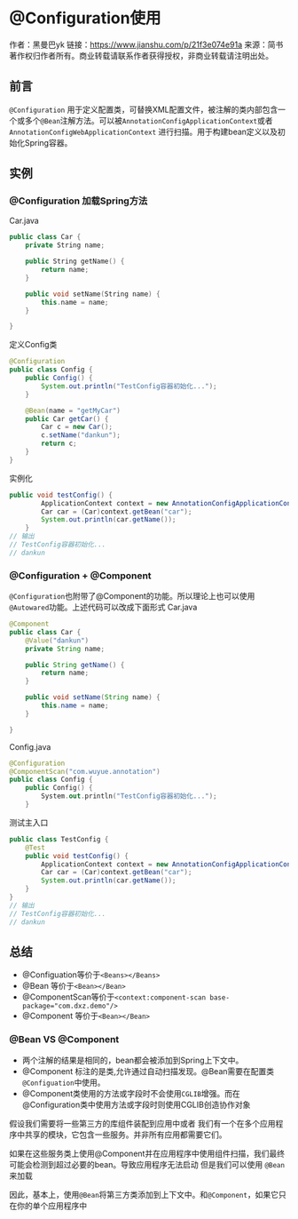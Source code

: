 # @Configuration使用

作者：黑曼巴yk
链接：https://www.jianshu.com/p/21f3e074e91a
来源：简书
著作权归作者所有。商业转载请联系作者获得授权，非商业转载请注明出处。

## 前言

`@Configuration` 用于定义配置类，可替换XML配置文件，被注解的类内部包含一个或多个`@Bean`注解方法。可以被`AnnotationConfigApplicationContext`或者`AnnotationConfigWebApplicationContext` 进行扫描。用于构建bean定义以及初始化Spring容器。

## 实例

### @Configuration 加载Spring方法

Car.java



```cpp
public class Car {
    private String name;

    public String getName() {
        return name;
    }

    public void setName(String name) {
        this.name = name;
    }

}
```

定义Config类



```java
@Configuration
public class Config {
    public Config() {
        System.out.println("TestConfig容器初始化...");
    }

    @Bean(name = "getMyCar")
    public Car getCar() {
        Car c = new Car();
        c.setName("dankun");
        return c;
    }
}
```

实例化



```java
public void testConfig() {
        ApplicationContext context = new AnnotationConfigApplicationContext(Config.class);
        Car car = (Car)context.getBean("car");
        System.out.println(car.getName());
    }
// 输出
// TestConfig容器初始化...
// dankun
```

### @Configuration + @Component

`@Configuration`也附带了@Component的功能。所以理论上也可以使用`@Autowared`功能。上述代码可以改成下面形式
 Car.java

```java
@Component
public class Car {
    @Value("dankun")
    private String name;

    public String getName() {
        return name;
    }

    public void setName(String name) {
        this.name = name;
    }

}
```

Config.java

```kotlin
@Configuration
@ComponentScan("com.wuyue.annotation")
public class Config {
    public Config() {
        System.out.println("TestConfig容器初始化...");
    }
```

测试主入口

```java
public class TestConfig {
    @Test
    public void testConfig() {
        ApplicationContext context = new AnnotationConfigApplicationContext(Config.class);
        Car car = (Car)context.getBean("car");
        System.out.println(car.getName());
    }
}
// 输出
// TestConfig容器初始化...
// dankun
```

## 总结

- @Configuation等价于`<Beans></Beans>`
- @Bean 等价于`<Bean></Bean>`
- @ComponentScan等价于`<context:component-scan base-package="com.dxz.demo"/>`
- @Component 等价于`<Bean></Bean>`

### @Bean VS @Component

- 两个注解的结果是相同的，bean都会被添加到Spring上下文中。
- @Component 标注的是类,允许通过自动扫描发现。@Bean需要在配置类`@Configuation`中使用。
- @Component类使用的方法或字段时不会使用`CGLIB`增强。而在@Configuration类中使用方法或字段时则使用CGLIB创造协作对象

假设我们需要将一些第三方的库组件装配到应用中或者 我们有一个在多个应用程序中共享的模块，它包含一些服务。并非所有应用都需要它们。

如果在这些服务类上使用@Component并在应用程序中使用组件扫描，我们最终可能会检测到超过必要的bean。导致应用程序无法启动
 但是我们可以使用 `@Bean`来加载

因此，基本上，使用`@Bean`将第三方类添加到上下文中。和`@Component`，如果它只在你的单个应用程序中

